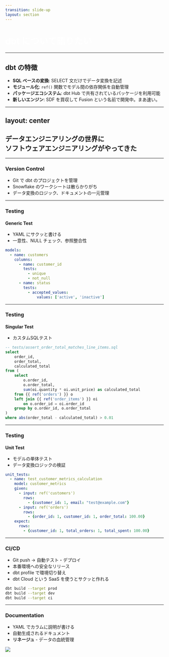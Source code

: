 ```yaml
---
transition: slide-up
layout: section
---
```


# dbt について語りたい

<style>
h1 {
    color: #ffffff;
}
</style>

---

## dbt の特徴

- **SQL ベースの変換**: SELECT 文だけでデータ変換を記述
- **モジュール化**: `ref()` 関数でモデル間の依存関係を自動管理
- **パッケージエコシステム**: dbt Hub で共有されているパッケージを利用可能
- **新しいエンジン**: SDF を買収して Fusion という名前で開発中。まあ速い。

---
layout: center
---

## データエンジニアリングの世界に<br>ソフトウェアエンジニアリングがやってきた

---

### Version Control

- Git で dbt のプロジェクトを管理
- Snowflake のワークシートは散らかりがち
- データ変換のロジック、ドキュメントの一元管理

<style>
h3 {
    margin-bottom: 1rem;
}
</style>

---

### Testing

#### Generic Test

- YAML にサクッと書ける
- 一意性、NULL チェック、参照整合性

```yaml
models:
  - name: customers
    columns:
      - name: customer_id
        tests:
          - unique
          - not_null
      - name: status
        tests:
          - accepted_values:
              values: ['active', 'inactive']
```

<style>
h4 {
    margin-bottom: 1rem;
}
</style>

---

### Testing

#### Singular Test

- カスタムSQLテスト

```sql
-- tests/assert_order_total_matches_line_items.sql
select
    order_id,
    order_total,
    calculated_total
from (
    select
        o.order_id,
        o.order_total,
        sum(oi.quantity * oi.unit_price) as calculated_total
    from {{ ref('orders') }} o
    left join {{ ref('order_items') }} oi
        on o.order_id = oi.order_id
    group by o.order_id, o.order_total
)
where abs(order_total - calculated_total) > 0.01
```

<style>
h4 {
    margin-bottom: 1rem;
}
</style>

<!-- このテストは 注文の合計金額の整合性 をチェックしています。 具体的には：
orders テーブルに保存されている order_total（注文合計額）
order_items テーブルから計算した calculated_total（各商品の数量×単価の合計）
この2つの金額が一致しているかを検証します。 where abs(order_total - calculated_total) > 0.01 で、差が0.01以上ある不整合なレコードを抽出します。テストが成功する（= 不整合なデータが0件）ことで、データの信頼性が保証されます。 -->

---

### Testing

#### Unit Test

- モデルの単体テスト
- データ変換ロジックの検証

```yaml
unit_tests:
  - name: test_customer_metrics_calculation
    model: customer_metrics
    given:
      - input: ref('customers')
        rows:
          - {customer_id: 1, email: "test@example.com"}
      - input: ref('orders')
        rows:
          - {order_id: 1, customer_id: 1, order_total: 100.00}
    expect:
      rows:
        - {customer_id: 1, total_orders: 1, total_spent: 100.00}
```

<style>
h4 {
    margin-bottom: 1rem;
}
</style>

<!-- given: テスト用の入力データを定義
customersテーブルに顧客データ（ID: 1, メール: test@example.com）
ordersテーブルに注文データ（注文ID: 1, 顧客ID: 1, 金額: 100.00）
expect: 期待される出力結果
customer_metricsモデルが「顧客ID: 1の注文数は1件、合計金額は100.00」を正しく計算できるか -->

---

### CI/CD

- Git push → 自動テスト・デプロイ
- 本番環境への安全なリリース
- dbt profile で環境切り替え
- dbt Cloud という SaaS を使うとサクッと作れる

```bash
dbt build --target prod
dbt build --target dev
dbt build --target ci
```

<style>
h3 {
    margin-bottom: 1rem;
}
</style>

---

### Documentation

- YAML でカラムに説明が書ける
- 自動生成されるドキュメント
- **リネージュ** - データの血統管理

<img src="/dbt-docs.png" class="mx-auto" />

<style>
h3 {
    margin-bottom: 1rem;
}
</style>
